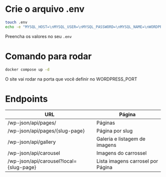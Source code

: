 # Crie o arquivo .env 
```sh
touch .env
echo -e "MYSQL_HOST=\nMYSQL_USER=\nMYSQL_PASSWORD=\nMYSQL_NAME=\nWORDPRESS_PORT=\n" > .env
```
Preencha os valores no seu `.env`

# Comando para rodar 
```sh
docker compose up -d
```
O site vai rodar na porta que você definir no WORDPRESS_PORT

# Endpoints
|      URL      |     Página    | 
| ------------- | ------------- |
| /wp-json/api/pages/ | Páginas |
| /wp-json/api/pages/{slug-page} | Página por slug |
| /wp-json/api/gallery | Galeria e listagem de imagens |
| /wp-json/api/carousel | Imagens do carrossel |
| /wp-json/api/carousel?local={slug-page} | Lista imagens carrosel por Página  |


